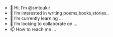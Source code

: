 - 👋 Hi, I’m @smtoukir
- 👀 I’m interested in writing poems,books,stories..
- 🌱 I’m currently learning ...
- 💞️ I’m looking to collaborate on ...
- 📫 How to reach me ...

<!---
smtoukir/smtoukir is a ✨ special ✨ repository because its `README.md` (this file) appears on your GitHub profile.
You can click the Preview link to take a look at your changes.
--->
